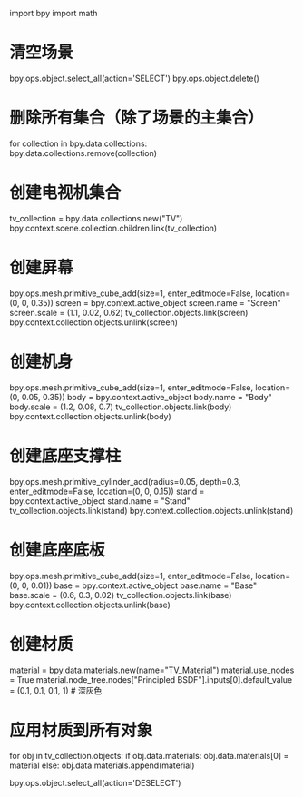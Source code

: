 import bpy
import math

# 清空场景
bpy.ops.object.select_all(action='SELECT')
bpy.ops.object.delete()

# 删除所有集合（除了场景的主集合）
for collection in bpy.data.collections:
    bpy.data.collections.remove(collection)
# 创建电视机集合
tv_collection = bpy.data.collections.new("TV")
bpy.context.scene.collection.children.link(tv_collection)

# 创建屏幕
bpy.ops.mesh.primitive_cube_add(size=1, enter_editmode=False, location=(0, 0, 0.35))
screen = bpy.context.active_object
screen.name = "Screen"
screen.scale = (1.1, 0.02, 0.62)
tv_collection.objects.link(screen)
bpy.context.collection.objects.unlink(screen)

# 创建机身
bpy.ops.mesh.primitive_cube_add(size=1, enter_editmode=False, location=(0, 0.05, 0.35))
body = bpy.context.active_object
body.name = "Body"
body.scale = (1.2, 0.08, 0.7)
tv_collection.objects.link(body)
bpy.context.collection.objects.unlink(body)

# 创建底座支撑柱
bpy.ops.mesh.primitive_cylinder_add(radius=0.05, depth=0.3, enter_editmode=False, location=(0, 0, 0.15))
stand = bpy.context.active_object
stand.name = "Stand"
tv_collection.objects.link(stand)
bpy.context.collection.objects.unlink(stand)

# 创建底座底板
bpy.ops.mesh.primitive_cube_add(size=1, enter_editmode=False, location=(0, 0, 0.01))
base = bpy.context.active_object
base.name = "Base"
base.scale = (0.6, 0.3, 0.02)
tv_collection.objects.link(base)
bpy.context.collection.objects.unlink(base)

# 创建材质
material = bpy.data.materials.new(name="TV_Material")
material.use_nodes = True
material.node_tree.nodes["Principled BSDF"].inputs[0].default_value = (0.1, 0.1, 0.1, 1)  # 深灰色

# 应用材质到所有对象
for obj in tv_collection.objects:
    if obj.data.materials:
        obj.data.materials[0] = material
    else:
        obj.data.materials.append(material)

bpy.ops.object.select_all(action='DESELECT')